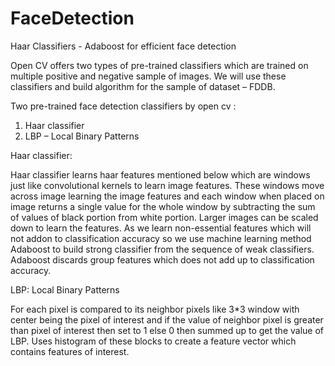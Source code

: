 # FaceDetection
Haar Classifiers - Adaboost for efficient face detection


Open CV offers two types of pre-trained classifiers which are trained on multiple positive
and negative sample of images. We will use these classifiers and build algorithm for the sample
of dataset – FDDB.

Two pre-trained face detection classifiers by open cv :
1. Haar classifier
2. LBP – Local Binary Patterns

Haar classifier:

Haar classifier learns haar features mentioned below which are windows just like
convolutional kernels to learn image features. These windows move across image learning the
image features and each window when placed on image returns a single value for the whole
window by subtracting the sum of values of black portion from white portion. Larger images can
be scaled down to learn the features. As we learn non-essential features which will not addon to
classification accuracy so we use machine learning method Adaboost to build strong classifier
from the sequence of weak classifiers. Adaboost discards group features which does not add up to
classification accuracy.

LBP: Local Binary Patterns

For each pixel is compared to its neighbor pixels like 3*3 window with center being the
pixel of interest and if the value of neighbor pixel is greater than pixel of interest then set to 1
else 0 then summed up to get the value of LBP. Uses histogram of these blocks to create a
feature vector which contains features of interest.
